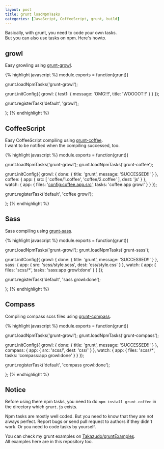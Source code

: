 ```yaml
---
layout: post
title: grunt loadNpmTasks
categories: [JavaScript, CoffeeScript, grunt, build]
---
```


Basically, with grunt, you need to code your own tasks.  
But you can also use tasks on npm. Here's howto.

<!--more-->

## growl

Easy growling using [grunt-growl](https://github.com/alextucker/grunt-growl).

{% highlight javascript %}
module.exports = function(grunt){
  
  grunt.loadNpmTasks('grunt-growl');

  grunt.initConfig({
    growl: {
      test1: {
        message: 'OMG!!!',
        title: 'WOOOOT!!'
      }
    }
  });

  grunt.registerTask('default', 'growl');

};
{% endhighlight %}

## CoffeeScript

Easy CoffeeScript compiling using [grunt-coffee](https://github.com/avalade/grunt-coffee).  
I want to be notified when the compiling successed, too.

{% highlight javascript %}
module.exports = function(grunt){
  
  grunt.loadNpmTasks('grunt-growl');
  grunt.loadNpmTasks('grunt-coffee');

  grunt.initConfig({
    growl: {
      done: {
        title: 'grunt',
        message: 'SUCCESSED!!'
      }
    },
    coffee: {
      app: {
        src: [
          'coffee/1.coffee',
          'coffee/2.coffee'
        ],
        dest: 'js'
      }
    },
    watch: {
      app: {
        files: '<config:coffee.app.src>',
        tasks: 'coffee:app growl'
      }
    }
  });

  grunt.registerTask('default', 'coffee growl');

};
{% endhighlight %}

## Sass

Sass compiling using [grunt-sass](https://github.com/sindresorhus/grunt-sass).

{% highlight javascript %}
module.exports = function(grunt){
  
  grunt.loadNpmTasks('grunt-growl');
  grunt.loadNpmTasks('grunt-sass');

  grunt.initConfig({
    growl: {
      done: {
        title: 'grunt',
        message: 'SUCCESSED!!'
      }
    },
    sass: {
      app: {
        src: 'scss/style.scss',
        dest: 'css/style.css'
      }
    },
    watch: {
      app: {
        files: 'scss/*',
        tasks: 'sass:app growl:done'
      }
    }
  });

  grunt.registerTask('default', 'sass growl:done');

};
{% endhighlight %}

## Compass

Compiling compass scss files using [grunt-compass](https://github.com/kahlil/grunt-compass).

{% highlight javascript %}
module.exports = function(grunt){
  
  grunt.loadNpmTasks('grunt-growl');
  grunt.loadNpmTasks('grunt-compass');

  grunt.initConfig({
    growl: {
      done: {
        title: 'grunt',
        message: 'SUCCESSED!!'
      }
    },
    compass: {
      app: {
        src: 'scss/',
        dest: 'css/'
      }
    },
    watch: {
      app: {
        files: 'scss/*',
        tasks: 'compass:app growl:done'
      }
    }
  });

  grunt.registerTask('default', 'compass growl:done');

};
{% endhighlight %}

## Notice

Before using there npm tasks, you need to do `npm install grunt-coffee` in the directory which `grunt.js` exists.

Npm tasks are mostly well coded. But you need to know that they are not always perfect. Report bugs or send pull request to authors if they didn't work. Or you need to code tasks by yourself.

You can check my grunt examples on [Takazudo/gruntExamples](https://github.com/Takazudo/gruntExamples).  
All examples here are in this repository too.
